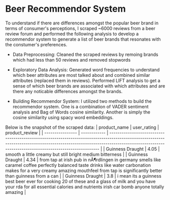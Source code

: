 # Beer Recommendor System

To understand if there are differences amongst the popular beer brand in terms of consumer's perceptions, I scraped ~6000 reviews from a beer review forum and performed the following analysis to develop a recommendor system to generate a list of beer brands that resonates with the constumer's preferences.

- Data Preprocessing: 
Cleaned the scraped reviews by remoing brands which had less than 50 reviews and removed stopwords

- Exploratory Data Analysis:
Generated word frequencies to understand which beer attributes are most talked about and combined similar attributes (replaced them in reviews). Performed LIFT analysis to get a sense of which beer brands are associated with which attributes and are there any noticable differences amongst the brands.

- Building Recommendor System:
I utilized two methods to build the recommendor system. One is a combination of VADER sentiment analysis and Bag of Words cosine similarity. Another is simply the cosine similarity using spacy word embeddings.


Below is the snapshot of the scraped data:
| product\_name    | user\_rating | product\_review                                                                                                                                                                                                                       |
| ---------------- | ------------ | ------------------------------------------------------------------------------------------------------------------------------------------------------------------------------------------------------------------------------------- |
| Guinness Draught | 4.05         | smooth a little creamy but still bright medium bitterness                                                                                                                                                                             |
| Guinness Draught | 4.34         | from tap at irish pub in nÃ¶rdlingen in germany smells like caramel coffee perfectly balanced taste drinks like water carbonation makes for a very creamy amazing mouthfeel from tap is significantly better than guinness from a can |
| Guinness Draught | 3.8          | i mean its a guinness best beer ever for cooking 20 of these and a glass of milk and you have your rda for all essential calories and nutrients irish car bomb anyone totally amazing                                                 |


